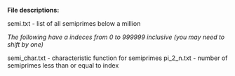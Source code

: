 **File descriptions:**

semi.txt - list of all semiprimes below a million

*The following have a indeces from 0 to 999999 inclusive (you may need to shift by one)*

semi_char.txt - characteristic function for semiprimes 
pi_2_n.txt - number of semiprimes less than or equal to index
